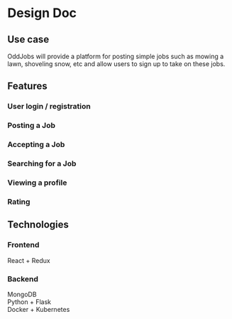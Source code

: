 # Design Doc

## Use case
OddJobs will provide a platform for posting simple jobs such as mowing a lawn, shoveling snow, etc and allow users to sign up to take on these jobs.

## Features
### User login / registration
### Posting a Job
### Accepting a Job
### Searching for a Job
### Viewing a profile
### Rating

## Technologies
### Frontend
React + Redux

### Backend
MongoDB <br>
Python + Flask <br>
Docker + Kubernetes <br>




